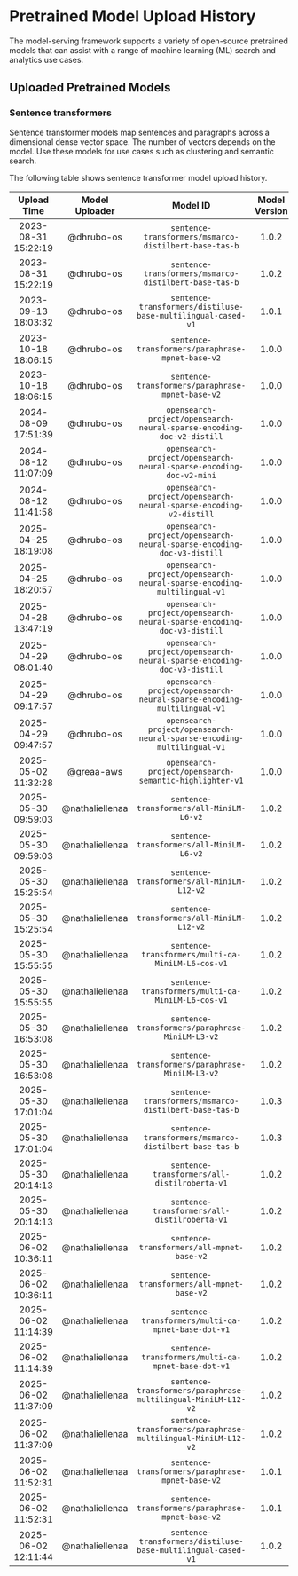 # Pretrained Model Upload History

The model-serving framework supports a variety of open-source pretrained models that can assist with a range of machine learning (ML) search and analytics use cases. 


## Uploaded Pretrained Models


### Sentence transformers

Sentence transformer models map sentences and paragraphs across a dimensional dense vector space. The number of vectors depends on the model. Use these models for use cases such as clustering and semantic search. 

The following table shows sentence transformer model upload history.

[//]: # (This may be the most platform independent comment)

|Upload Time|Model Uploader|Model ID|Model Version|Model Format|Embedding Dimension|Pooling Mode|Workflow Run ID|
| :---: | :---: | :---: | :---: | :---: | :---: | :---: | :---: |
|2023-08-31 15:22:19|@dhrubo-os|`sentence-transformers/msmarco-distilbert-base-tas-b`|1.0.2|ONNX|N/A|N/A|6042401385|
|2023-08-31 15:22:19|@dhrubo-os|`sentence-transformers/msmarco-distilbert-base-tas-b`|1.0.2|TORCH_SCRIPT|N/A|N/A|6042401385|
|2023-09-13 18:03:32|@dhrubo-os|`sentence-transformers/distiluse-base-multilingual-cased-v1`|1.0.1|TORCH_SCRIPT|N/A|N/A|6178024517|
|2023-10-18 18:06:15|@dhrubo-os|`sentence-transformers/paraphrase-mpnet-base-v2`|1.0.0|ONNX|N/A|N/A|6568285400|
|2023-10-18 18:06:15|@dhrubo-os|`sentence-transformers/paraphrase-mpnet-base-v2`|1.0.0|TORCH_SCRIPT|N/A|N/A|6568285400|
|2024-08-09 17:51:39|@dhrubo-os|`opensearch-project/opensearch-neural-sparse-encoding-doc-v2-distill`|1.0.0|TORCH_SCRIPT|N/A|N/A|10327490564|
|2024-08-12 11:07:09|@dhrubo-os|`opensearch-project/opensearch-neural-sparse-encoding-doc-v2-mini`|1.0.0|TORCH_SCRIPT|N/A|N/A|10355999630|
|2024-08-12 11:41:58|@dhrubo-os|`opensearch-project/opensearch-neural-sparse-encoding-v2-distill`|1.0.0|TORCH_SCRIPT|N/A|N/A|10357363209|
|2025-04-25 18:19:08|@dhrubo-os|`opensearch-project/opensearch-neural-sparse-encoding-doc-v3-distill`|1.0.0|TORCH_SCRIPT|N/A|N/A|14676042870|
|2025-04-25 18:20:57|@dhrubo-os|`opensearch-project/opensearch-neural-sparse-encoding-multilingual-v1`|1.0.0|TORCH_SCRIPT|N/A|N/A|14676058951|
|2025-04-28 13:47:19|@dhrubo-os|`opensearch-project/opensearch-neural-sparse-encoding-doc-v3-distill`|1.0.0|TORCH_SCRIPT|N/A|N/A|14717220025|
|2025-04-29 08:01:40|@dhrubo-os|`opensearch-project/opensearch-neural-sparse-encoding-doc-v3-distill`|1.0.0|TORCH_SCRIPT|N/A|N/A|14731866286|
|2025-04-29 09:17:57|@dhrubo-os|`opensearch-project/opensearch-neural-sparse-encoding-multilingual-v1`|1.0.0|TORCH_SCRIPT|N/A|N/A|14735281093|
|2025-04-29 09:47:57|@dhrubo-os|`opensearch-project/opensearch-neural-sparse-encoding-multilingual-v1`|1.0.0|TORCH_SCRIPT|N/A|N/A|14736463349|
|2025-05-02 11:32:28|@greaa-aws|`opensearch-project/opensearch-semantic-highlighter-v1`|1.0.0|TORCH_SCRIPT|N/A|N/A|14800941154|
|2025-05-30 09:59:03|@nathaliellenaa|`sentence-transformers/all-MiniLM-L6-v2`|1.0.2|ONNX|384|N/A|15351603020|
|2025-05-30 09:59:03|@nathaliellenaa|`sentence-transformers/all-MiniLM-L6-v2`|1.0.2|TORCH_SCRIPT|384|N/A|15351603020|
|2025-05-30 15:25:54|@nathaliellenaa|`sentence-transformers/all-MiniLM-L12-v2`|1.0.2|ONNX|384|N/A|15356713966|
|2025-05-30 15:25:54|@nathaliellenaa|`sentence-transformers/all-MiniLM-L12-v2`|1.0.2|TORCH_SCRIPT|384|N/A|15356713966|
|2025-05-30 15:55:55|@nathaliellenaa|`sentence-transformers/multi-qa-MiniLM-L6-cos-v1`|1.0.2|ONNX|384|N/A|15357100839|
|2025-05-30 15:55:55|@nathaliellenaa|`sentence-transformers/multi-qa-MiniLM-L6-cos-v1`|1.0.2|TORCH_SCRIPT|384|N/A|15357100839|
|2025-05-30 16:53:08|@nathaliellenaa|`sentence-transformers/paraphrase-MiniLM-L3-v2`|1.0.2|ONNX|384|N/A|15357388760|
|2025-05-30 16:53:08|@nathaliellenaa|`sentence-transformers/paraphrase-MiniLM-L3-v2`|1.0.2|TORCH_SCRIPT|384|N/A|15357388760|
|2025-05-30 17:01:04|@nathaliellenaa|`sentence-transformers/msmarco-distilbert-base-tas-b`|1.0.3|ONNX|768|N/A|15357013638|
|2025-05-30 17:01:04|@nathaliellenaa|`sentence-transformers/msmarco-distilbert-base-tas-b`|1.0.3|TORCH_SCRIPT|768|N/A|15357013638|
|2025-05-30 20:14:13|@nathaliellenaa|`sentence-transformers/all-distilroberta-v1`|1.0.2|ONNX|768|N/A|15359494756|
|2025-05-30 20:14:13|@nathaliellenaa|`sentence-transformers/all-distilroberta-v1`|1.0.2|TORCH_SCRIPT|768|N/A|15359494756|
|2025-06-02 10:36:11|@nathaliellenaa|`sentence-transformers/all-mpnet-base-v2`|1.0.2|ONNX|768|N/A|15398728362|
|2025-06-02 10:36:11|@nathaliellenaa|`sentence-transformers/all-mpnet-base-v2`|1.0.2|TORCH_SCRIPT|768|N/A|15398728362|
|2025-06-02 11:14:39|@nathaliellenaa|`sentence-transformers/multi-qa-mpnet-base-dot-v1`|1.0.2|ONNX|768|N/A|15399027789|
|2025-06-02 11:14:39|@nathaliellenaa|`sentence-transformers/multi-qa-mpnet-base-dot-v1`|1.0.2|TORCH_SCRIPT|768|N/A|15399027789|
|2025-06-02 11:37:09|@nathaliellenaa|`sentence-transformers/paraphrase-multilingual-MiniLM-L12-v2`|1.0.2|ONNX|384|N/A|15399888661|
|2025-06-02 11:37:09|@nathaliellenaa|`sentence-transformers/paraphrase-multilingual-MiniLM-L12-v2`|1.0.2|TORCH_SCRIPT|384|N/A|15399888661|
|2025-06-02 11:52:31|@nathaliellenaa|`sentence-transformers/paraphrase-mpnet-base-v2`|1.0.1|ONNX|768|N/A|15400188136|
|2025-06-02 11:52:31|@nathaliellenaa|`sentence-transformers/paraphrase-mpnet-base-v2`|1.0.1|TORCH_SCRIPT|768|N/A|15400188136|
|2025-06-02 12:11:44|@nathaliellenaa|`sentence-transformers/distiluse-base-multilingual-cased-v1`|1.0.2|TORCH_SCRIPT|512|N/A|15400467060|